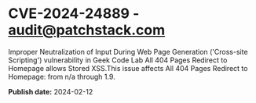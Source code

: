 # CVE-2024-24889 - audit@patchstack.com

Improper Neutralization of Input During Web Page Generation ('Cross-site Scripting') vulnerability in Geek Code Lab All 404 Pages Redirect to Homepage allows Stored XSS.This issue affects All 404 Pages Redirect to Homepage: from n/a through 1.9.



**Publish date:** 2024-02-12
